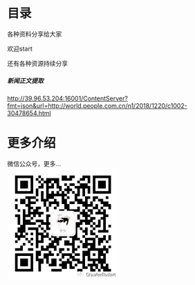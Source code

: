 # 目录
各种资料分享给大家

欢迎start

还有各种资源持续分享

##### 新闻正文提取 

http://39.96.53.204:16001/ContentServer?fmt=json&url=http://world.people.com.cn/n1/2018/1220/c1002-30478654.html

# 更多介绍
微信公众号，更多...<br/>
![](https://github.com/wangshiyu777/usefulDemo/blob/master/%E5%85%AC%E4%BC%97%E5%8F%B7er.jpg)
